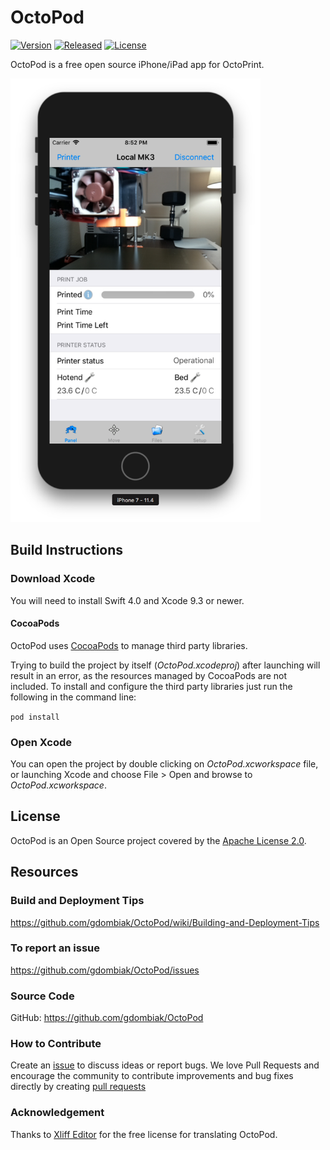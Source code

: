 # OctoPod

[![Version](https://img.shields.io/badge/dynamic/json.svg?color=brightgreen&label=version&url=https://api.github.com/repos/gdombiak/OctoPod/releases&query=$[0].name)]()
[![Released](https://img.shields.io/badge/dynamic/json.svg?color=brightgreen&label=released&url=https://api.github.com/repos/gdombiak/OctoPod/releases&query=$[0].published_at)]()
[![License](https://img.shields.io/github/license/gdombiak/OctoPod.svg)]()

OctoPod is a free open source iPhone/iPad app for OctoPrint.


<img src="screenshots/OctoPod_Panel.png" alt="" width="400px"/>

## Build Instructions

### Download Xcode

You will need to install Swift 4.0 and Xcode 9.3 or newer.

#### CocoaPods

OctoPod uses [CocoaPods](http://cocoapods.org/) to manage third party libraries.

Trying to build the project by itself (_OctoPod.xcodeproj_) after launching will result in
an error, as the resources managed by CocoaPods are not included. To install and configure the
third party libraries just run the following in the command line:

`pod install`

### Open Xcode

You can open the project by double clicking on _OctoPod.xcworkspace_ file, or launching Xcode and
choose File > Open and browse to _OctoPod.xcworkspace_.

## License

OctoPod is an Open Source project covered by the [Apache License 2.0](LICENSE).

## Resources

### Build and Deployment Tips

https://github.com/gdombiak/OctoPod/wiki/Building-and-Deployment-Tips

### To report an issue

https://github.com/gdombiak/OctoPod/issues

### Source Code

GitHub: https://github.com/gdombiak/OctoPod

### How to Contribute

Create an [issue](https://github.com/gdombiak/OctoPod/issues) to discuss ideas or report bugs. We
love Pull Requests and encourage the community to contribute improvements and bug fixes directly by
creating [pull requests](https://github.com/gdombiak/OctoPod/pulls)

### Acknowledgement

Thanks to [Xliff Editor](https://xliffedit.com/) for the free license for translating OctoPod.
